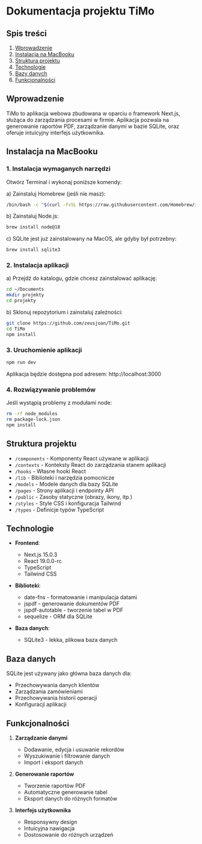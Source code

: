 # Dokumentacja projektu TiMo

## Spis treści
1. [Wprowadzenie](#wprowadzenie)
2. [Instalacja na MacBooku](#instalacja-na-macbooku)
3. [Struktura projektu](#struktura-projektu)
4. [Technologie](#technologie)
5. [Bazy danych](#bazy-danych)
6. [Funkcjonalności](#funkcjonalności)

## Wprowadzenie
TiMo to aplikacja webowa zbudowana w oparciu o framework Next.js, służąca do zarządzania procesami w firmie. Aplikacja pozwala na generowanie raportów PDF, zarządzanie danymi w bazie SQLite, oraz oferuje intuicyjny interfejs użytkownika.

## Instalacja na MacBooku

### 1. Instalacja wymaganych narzędzi

Otwórz Terminal i wykonaj poniższe komendy:

a) Zainstaluj Homebrew (jeśli nie masz):
```bash
/bin/bash -c "$(curl -fsSL https://raw.githubusercontent.com/Homebrew/install/HEAD/install.sh)"
```

b) Zainstaluj Node.js:
```bash
brew install node@18
```

c) SQLite jest już zainstalowany na MacOS, ale gdyby był potrzebny:
```bash
brew install sqlite3
```

### 2. Instalacja aplikacji

a) Przejdź do katalogu, gdzie chcesz zainstalować aplikację:
```bash
cd ~/Documents
mkdir projekty
cd projekty
```

b) Sklonuj repozytorium i zainstaluj zależności:
```bash
git clone https://github.com/zeusjoan/TiMo.git
cd TiMo
npm install
```

### 3. Uruchomienie aplikacji

```bash
npm run dev
```

Aplikacja będzie dostępna pod adresem: http://localhost:3000

### 4. Rozwiązywanie problemów

Jeśli wystąpią problemy z modułami node:
```bash
rm -rf node_modules
rm package-lock.json
npm install
```

## Struktura projektu
- `/components` - Komponenty React używane w aplikacji
- `/contexts` - Konteksty React do zarządzania stanem aplikacji
- `/hooks` - Własne hooki React
- `/lib` - Biblioteki i narzędzia pomocnicze
- `/models` - Modele danych dla bazy SQLite
- `/pages` - Strony aplikacji i endpointy API
- `/public` - Zasoby statyczne (obrazy, ikony, itp.)
- `/styles` - Style CSS i konfiguracja Tailwind
- `/types` - Definicje typów TypeScript

## Technologie
- **Frontend**: 
  - Next.js 15.0.3
  - React 19.0.0-rc
  - TypeScript
  - Tailwind CSS
  
- **Biblioteki**:
  - date-fns - formatowanie i manipulacja datami
  - jspdf - generowanie dokumentów PDF
  - jspdf-autotable - tworzenie tabel w PDF
  - sequelize - ORM dla SQLite
  
- **Baza danych**:
  - SQLite3 - lekka, plikowa baza danych

## Baza danych
SQLite jest używany jako główna baza danych dla:
- Przechowywania danych klientów
- Zarządzania zamówieniami
- Przechowywania historii operacji
- Konfiguracji aplikacji

## Funkcjonalności
1. **Zarządzanie danymi**
   - Dodawanie, edycja i usuwanie rekordów
   - Wyszukiwanie i filtrowanie danych
   - Import i eksport danych

2. **Generowanie raportów**
   - Tworzenie raportów PDF
   - Automatyczne generowanie tabel
   - Eksport danych do różnych formatów

3. **Interfejs użytkownika**
   - Responsywny design
   - Intuicyjna nawigacja
   - Dostosowanie do różnych urządzeń